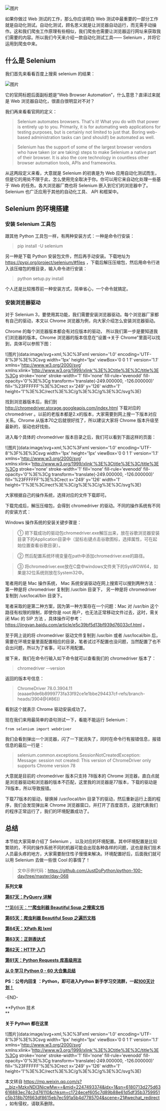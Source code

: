 ![图片](https://mmbiz.qpic.cn/mmbiz_jpg/SAy0yVjKWyziagILorxp2NDAKBO6r0Vr48FDLLqsGqNVGqq2QoSe9FShJakcJkWgKlPcnormMuBS1etZjs2mGog/640?wx_fmt=jpeg&wxfrom=5&wx_lazy=1&wx_co=1)

如果你做过 Web 测试的工作，那么你应该明白 Web 测试中最重要的一部分工作就是自动化测试。自动化测试，顾名思义就是让浏览器自动运行，而无需手动操作。这和我们爬虫工作原理有些相似，我们爬虫也需要让浏览器运行网址来获取我们需要的内容。所以我们今天来介绍一款自动化测试工具—— Selenium ，并将它运用到爬虫中来。

什么是 Selenium
------------

我们首先来看看百度上搜索 selenium 的结果：

![图片](https://mmbiz.qpic.cn/mmbiz_png/SAy0yVjKWyziagILorxp2NDAKBO6r0Vr4ickbG9Uticr6Npe0YxKDk4bJJQfNRagZZjwGs5ZzRCehr0G73QYib8ziaQ/640?wx_fmt=png&wxfrom=5&wx_lazy=1&wx_co=1)

它的官网标题后面副标题是“Web Browser Automation”，什么意思？直译过来就是 Web 浏览器自动化，很直白很明显对不对？

我们再来看看官网的定义：

> Selenium automates browsers. That's it! What you do with that power is entirely up to you. Primarily, it is for automating web applications for testing purposes, but is certainly not limited to just that. Boring web-based administration tasks can (and should!) be automated as well.

> Selenium has the support of some of the largest browser vendors who have taken (or are taking) steps to make Selenium a native part of their browser. It is also the core technology in countless other browser automation tools, APIs and frameworks.

从这两段定义来看，大意就是 Selenium 的初衷是为 Web 应用自动化测试而生，但是它的用处不限于此，怎么使用完全取决于你。你可以用它来自动化处理一些基于 Web 的任务。各大浏览器厂商也将 Selenium 嵌入到它们的浏览器中了。Selenium 也广泛应用于其他的自动化工具、 API 和框架中。

Selenium 的环境搭建
--------------

### 安装 Selenium 工具包

跟其他 Python 工具包一样，有两种安装方式：一种是命令行安装：

> pip install -U selenium

另一种是下载 Python 安装包文件，然后再手动安装。下载地址为 https://pypi.org/project/selenium/#files ，下载后解压压缩包，然后用命令行进入该压缩包的根目录，输入命令进行安装：

> python setup.py install

个人还是比较推荐前一种安装方式，简单省心，一个命令就搞定。

### 安装浏览器驱动

对于 Selenium 3，要使用其功能，我们需要安装浏览器驱动。每个浏览器厂家都有自己的驱动，本文以 Chrome 浏览器为例，向大家介绍怎么安装浏览器驱动。

Chrome 的每个浏览器版本都会有对应版本的驱动， 所以我们第一步是要知道我们浏览器的版本。Chrome 浏览器的版本信息在“设置->关于 Chrome”里面可以找到，具体可以参照下图：

![图片](data:image/svg+xml,%3C%3Fxml version='1.0' encoding='UTF-8'%3F%3E%3Csvg width='1px' height='1px' viewBox='0 0 1 1' version='1.1' xmlns='http://www.w3.org/2000/svg' xmlns:xlink='http://www.w3.org/1999/xlink'%3E%3Ctitle%3E%3C/title%3E%3Cg stroke='none' stroke-width='1' fill='none' fill-rule='evenodd' fill-opacity='0'%3E%3Cg transform='translate(-249.000000, -126.000000)' fill='%23FFFFFF'%3E%3Crect x='249' y='126' width='1' height='1'%3E%3C/rect%3E%3C/g%3E%3C/g%3E%3C/svg%3E)

找到浏览器版本后，我们到 http://chromedriver.storage.googleapis.com/index.html 下载对应的 chromedriver 。以前的老版本都是2.x的版本，大家需要到网上搜一下版本对应关系。Chrome 从版本70之后就很好找了，所以建议大家将 Chrome 版本升级至最新的，驱动也好找些。

进入每个具体的 chromedriver 版本目录之后，我们可以看到下面这样的页面：

![图片](data:image/svg+xml,%3C%3Fxml version='1.0' encoding='UTF-8'%3F%3E%3Csvg width='1px' height='1px' viewBox='0 0 1 1' version='1.1' xmlns='http://www.w3.org/2000/svg' xmlns:xlink='http://www.w3.org/1999/xlink'%3E%3Ctitle%3E%3C/title%3E%3Cg stroke='none' stroke-width='1' fill='none' fill-rule='evenodd' fill-opacity='0'%3E%3Cg transform='translate(-249.000000, -126.000000)' fill='%23FFFFFF'%3E%3Crect x='249' y='126' width='1' height='1'%3E%3C/rect%3E%3C/g%3E%3C/g%3E%3C/svg%3E)

大家根据自己的操作系统，选择对应的文件下载即可。

下载完成后，解压压缩包，会得到 chromedriver 的驱动。不同的操作系统有不同的安装方式：

Windows 操作系统的安装关键步骤是：

> ① 把下载成功的驱动包chromedriver.exe解压出来，放在谷歌浏览器安装目录下的Application目录中（鼠标右键点击谷歌图标，选择属性，可在起始位置查看谷歌目录）。

> ② 然后配置系统环境变量在path中添加chromedriver.exe的路径。

> ③ 将chromedriver.exe放在C盘中windows文件夹下的SysWOW64，如果是32位系统则放在System32中。

笔者用的是 Mac 操作系统， Mac 系统安装驱动在网上搜索可以搜到两种方法：第一种是将 chromedriver 复制到 /usr/bin 目录下， 另一种是将 chromedriver 复制到 /usr/local/bin 目录下。

笔者采取的是第二种方案，因为第一种方案存在一个问题：Mac 对 /usr/bin 这个路径有权限的限制，即使你是 root 用户，也无法正常移动文件过去，这时，需关闭 Mac 的 SIP 方法 ，具体操作可参考：https://jingyan.baidu.com/article/e5c39bf5d13bf939d76033cf.html 。

至于网上说的将 chromedriver 驱动文件复制到 /usr/bin 或者 /usr/local/bin 后，需要在环境变量里面配置相应的目录，笔者试过不配置也没问题，当然配置了也不会出问题，所以为了省事，可以不用配置。

接下来，我们在命令行输入如下命令就可以查看我们的 chromedriver 版本了：

> chromedriver --version

返回的版本号信息：

> ChromeDriver 78.0.3904.11 (eaaae9de6b8999773fa33f92ce1e1bbe294437cf-refs/branch-heads/3904@{#86})

看到这个就表示 Chrome 驱动安装成功了。

现在我们来用最简单的语句测试一下，看能不能运行 Selenium：

```
from selenium import webdriver
```

我们会看到弹出一个浏览器，闪了一下就消失了，同时在命令行有报错信息，报错信息的最后一行是：

> selenium.common.exceptions.SessionNotCreatedException: Message: session not created: This version of ChromeDriver only supports Chrome version 78

大意就是目前的 chromedriver 版本只支持 78版本的 Chrome 浏览器，直白点就是浏览器驱动和浏览器的版本不匹配，这里我的浏览器是77版本，下载的驱动是78版本，所以导致报错。

下载77版本的驱动，替换掉 /usr/local/bin 目录下的驱动，然后重新运行上面的程序，我们会发现弹出来 Chrome 浏览器窗口，并打开了百度首页，这就代表我们的程序正常运行了，我们的环境配置成功了。

总结
--

本节给大家简单介绍了 Selenium ， 以及对应的环境配置。其中环境配置是比较繁琐的，不同的操作系统不同的机器可能会出现各种各样的问题，这也是我们技术人员最头疼的地方，大家需要耐住性子慢慢来解决。环境配置好后，后面我们就可以用 Selenium 去做一些很 Cool 的事情了！

> 文中示例代码：https://github.com/JustDoPython/python-100-day/tree/master/day-068

**系列文章**

**[第67天：PyQuery 详解](http://mp.weixin.qq.com/s?__biz=MzU1NDk2MzQyNg==&mid=2247484078&idx=1&sn=c144047aab43206123682156295cd717&chksm=fbdada23ccad5335c6001a2a1e20f0bdffb59fdebb366b1cbe9217af8b2fbd91dc07541b43c2&scene=21#wechat_redirect)**

[**第66天：****爬虫利器 Beautiful Soup 之搜索文档**](http://mp.weixin.qq.com/s?__biz=MzU1NDk2MzQyNg==&mid=2247484074&idx=1&sn=b5fb525981319cbf6557a60599440b99&chksm=fbdada27ccad53316c0c7c8e230082c627adc1121cd6890a16ee6a15871d8cde717ef4805313&scene=21#wechat_redirect)

**[第65天：爬虫利器 Beautiful Soup 之遍历文档](http://mp.weixin.qq.com/s?__biz=MzU1NDk2MzQyNg==&mid=2247484070&idx=1&sn=5ee609ecd7ed2f1545c0dd9ab60a2bbc&chksm=fbdada2bccad533d8920853d851c802a088744c4c867352e03a178d3b812ddf1e8c20730b675&scene=21#wechat_redirect)**  

**[第64天：XPath 和 lxml](http://mp.weixin.qq.com/s?__biz=MzU1NDk2MzQyNg==&mid=2247484066&idx=1&sn=007c09d8178afce051e0ad787191d0dd&chksm=fbdada2fccad53394641c189c51a183d9621bc88d6bd027920115d1602ba7e41baa616b7b2f1&scene=21#wechat_redirect)**

**[第63天：正则表达式](http://mp.weixin.qq.com/s?__biz=MzU1NDk2MzQyNg==&mid=2247484062&idx=1&sn=2596dbedf36369cb4c8aa9351d4b2c71&chksm=fbdada13ccad5305afdb419ad7cd3fc333b346e5f3587bd3a174aebcecd58bf6f8e0d9f213ac&scene=21#wechat_redirect)**

**[第62天：HTTP 入门](http://mp.weixin.qq.com/s?__biz=MzU1NDk2MzQyNg==&mid=2247484058&idx=1&sn=57e9525fe40a83de9c0cd29809d160b0&chksm=fbdada17ccad53017f73d69b4f031f7b1d7adca993f93b332ec8f4708434b9b7ae70a55d151b&scene=21#wechat_redirect)**

**[第61天：Python Requests 库高级用法](http://mp.weixin.qq.com/s?__biz=MzU1NDk2MzQyNg==&mid=2247484049&idx=1&sn=c260f993dab358370904531a9fffb010&chksm=fbdada1cccad530acf3a2cba5de5fcd3543670d1576ed957c7e47ac2c7178a0d24b830a90490&scene=21#wechat_redirect)**

**[从 0 学习 Python 0 - 60 大合集总结](http://mp.weixin.qq.com/s?__biz=MzU1NDk2MzQyNg==&mid=2247484049&idx=2&sn=26f28abcdefd030f2fc294f9cca9d140&chksm=fbdada1cccad530a4b619aa4cc2ea75886d02aa0b2d244029e2ac2cffd67e284ea13494c0ed8&scene=21#wechat_redirect)**

**PS：**公号内回复 ：Python，即可进入Python 新手学习交流群，一起**[100天计划！](http://mp.weixin.qq.com/s?__biz=MzU1NDk2MzQyNg==&mid=2247483671&idx=1&sn=2dc45e9363f86a6938b0c30da0b2a0ba&chksm=fbdad99accad508c083bfa72007b30d6a13a22b4a3c035c4c38bd7c9bb7da46aa42d93c5e14d&scene=21#wechat_redirect)**

\-END-  

**Python 技术  
**

****关于 Python 都在这里****

  

![图片](data:image/svg+xml,%3C%3Fxml version='1.0' encoding='UTF-8'%3F%3E%3Csvg width='1px' height='1px' viewBox='0 0 1 1' version='1.1' xmlns='http://www.w3.org/2000/svg' xmlns:xlink='http://www.w3.org/1999/xlink'%3E%3Ctitle%3E%3C/title%3E%3Cg stroke='none' stroke-width='1' fill='none' fill-rule='evenodd' fill-opacity='0'%3E%3Cg transform='translate(-249.000000, -126.000000)' fill='%23FFFFFF'%3E%3Crect x='249' y='126' width='1' height='1'%3E%3C/rect%3E%3C/g%3E%3C/g%3E%3C/svg%3E)

本文转自 <https://mp.weixin.qq.com/s?__biz=MzkxNDI3NjcwMw==&mid=2247493374&idx=1&sn=6180713d275d63616883ec74c2d76110&chksm=c1724ecef605c7d89b88e61d5df35b3759951c5b318b70f663df8615eb7ec591a5b4d7785704&scene=21#wechat_redirect>，如有侵权，请联系删除。